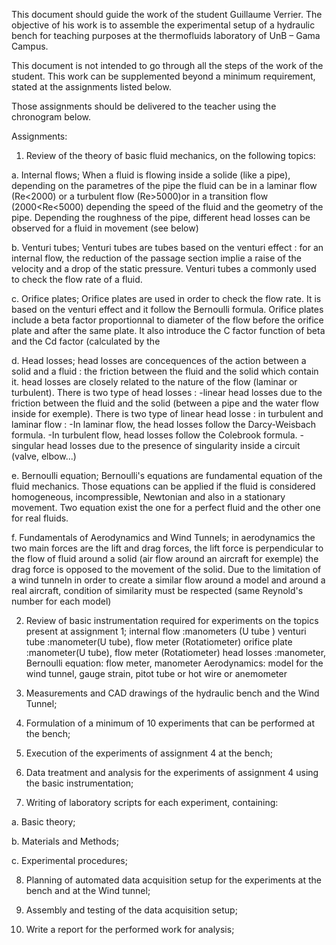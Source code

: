 This document should guide the work of the student Guillaume Verrier. The objective of his work is to assemble the experimental setup of a hydraulic bench for teaching purposes at the thermofluids laboratory of UnB – Gama Campus.

This document is not intended to go through all the steps of the work of the student. This work can be supplemented beyond a minimum requirement, stated at the assignments listed below.

Those assignments should be delivered to the teacher using the chronogram below.

Assignments:

1. Review of the theory of basic fluid mechanics, on the following topics:

  a. Internal flows;
  When a fluid is flowing inside a solide (like a pipe), depending on the parametres of the pipe the fluid can be in a laminar flow (Re<2000) or a turbulent flow (Re>5000)or in a transition flow (2000<Re<5000) depending the speed of the fluid and the geometry of the pipe. Depending the roughness of the pipe, different head losses can be observed for a fluid in movement (see below)
  
  b. Venturi tubes;
    Venturi tubes are tubes based on the venturi effect : for an internal flow, the reduction of the passage section implie a raise of the velocity and a drop of the static pressure. Venturi tubes a commonly used to check the flow rate of a fluid.
  
  c. Orifice plates;
    Orifice plates are used in order to check the flow rate. It is based on the venturi effect and it follow the Bernoulli formula. Orifice plates include a beta factor proportionnal to diameter of the flow before the orifice plate and after the same plate. It also introduce the C factor function of beta and the Cd factor (calculated by the 
  
  d. Head losses;
    head losses are concequences of the action between a solid and a fluid : the friction between the fluid and the solid which contain it. head losses are closely related to the nature of the flow (laminar or turbulent). There is two type of head losses : 
    -linear head losses due to the friction between the fluid and the solid (between a pipe and the water flow inside for exemple). There is two type of linear head losse : in turbulent and laminar flow :
        -In laminar flow, the head losses follow the Darcy-Weisbach formula.
        -In turbulent flow, head losses follow the Colebrook formula.
    -singular head losses due to the presence of singularity inside a circuit (valve, elbow...) 
  
  e. Bernoulli equation;
    Bernoulli's equations are fundamental equation of the fluid mechanics. Those equations can be applied if the fluid is considered homogeneous, incompressible, Newtonian and also in a stationary movement. Two equation exist the one for a perfect fluid and the other one for real fluids. 
  
  f. Fundamentals of Aerodynamics and Wind Tunnels;
    in aerodynamics the two main forces are the lift and drag forces, the lift force is perpendicular to the flow of fluid        around a solid (air flow around an aircraft for exemple) the drag force is opposed to the movement of the solid. 
    Due to the limitation of a wind tunneln in order to create a similar flow around a model and around a real aircraft, condition of similarity must be respected (same Reynold's number for each model)

2.	Review of basic instrumentation required for experiments on the topics present at assignment 1;
internal flow :manometers (U tube )
venturi tube :manometer(U tube), flow meter (Rotatiometer)
orifice plate :manometer(U tube), flow meter (Rotatiometer)
head losses :manometer, 
Bernoulli equation: flow meter, manometer
Aerodynamics: model for the wind tunnel, gauge strain, pitot tube or hot wire or anemometer

3.	Measurements and CAD drawings of the hydraulic bench and the Wind Tunnel;

4.	Formulation of a minimum of 10 experiments that can be performed at the bench;

5.	Execution of the experiments of assignment 4 at the bench;

6.	Data treatment and analysis for the experiments of assignment 4 using the basic instrumentation;

7.	Writing of laboratory scripts for each experiment, containing:

  a.	Basic theory;
  
  b.	Materials and Methods;
  
  c.	Experimental procedures;
  
8.	Planning of automated data acquisition setup for the experiments at the bench and at the Wind tunnel;

9.	Assembly and testing of the data acquisition setup;

10.	Write a report for the performed work for analysis;

